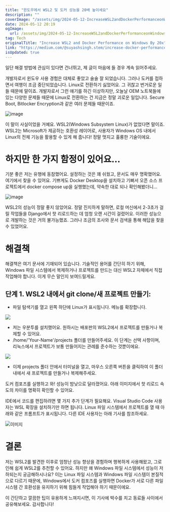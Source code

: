 ```yaml
---
title: "윈도우에서 WSL2 및 도커 성능을 20배 높이세요"
description: ""
coverImage: "/assets/img/2024-05-12-IncreaseWSL2andDockerPerformanceonWindowsBy20x_0.png"
date: 2024-05-12 20:19
ogImage: 
  url: /assets/img/2024-05-12-IncreaseWSL2andDockerPerformanceonWindowsBy20x_0.png
tag: Tech
originalTitle: "Increase WSL2 and Docker Performance on Windows By 20x"
link: "https://medium.com/@suyashsingh.stem/increase-docker-performance-on-windows-by-20x-6d2318256b9a"
isUpdated: true
---
```





일단 해결 방법에 관심이 있다면 건너뛰고, 제 글이 마음에 들 경우 계속 읽어주세요.

개발자로서 윈도우 사용 경험은 대체로 좋았고 술술 잘 되었습니다. 그러나 도커를 접하면서 여행이 조금 중단되었습니다. Linux로 전환하기 싫었어요. 그 귀찮고 번거로운 일들 때문에 말이죠. 개발자로서 그런 얘기를 하긴 이상하지만, 오늘날 OEM 노트북들에 있는 다양한 문제들 때문에 Linux로 전환하는 건 지금은 정말 괴로운 일입니다. Secure Boot, Bitlocker Encryption과 같은 여러 문제들 때문이죠.

![image](/assets/img/2024-05-12-IncreaseWSL2andDockerPerformanceonWindowsBy20x_0.png)

이 말이 사실이었을 거예요. WSL2(Windows Subsystem Linux)가 없었다면 말이죠. WSL2는 Microsoft가 제공하는 호환성 레이어로, 사용자가 Windows OS 내에서 Linux의 전체 기능을 활용할 수 있게 해 줍니다! 정말 멋지고 훌륭한 기술이에요.



# 하지만 한 가지 함정이 있어요...

기분 좋은 저는 유행에 동참했어요. 설정하는 것은 꽤 쉬웠고, 문서도 매우 명확했어요. 여기에서 찾을 수 있어요. 기쁘게도 Docker Desktop을 설치하고 기뻐서 오픈 소스 프로젝트에서 docker compose up을 실행했는데, 약속한 대로 되나 확인해봤더니...

![image](/assets/img/2024-05-12-IncreaseWSL2andDockerPerformanceonWindowsBy20x_1.png)

WSL2의 성능이 정말 좋지 않았어요. 정말 진지하게 말하면, 로컬 머신에서 2-3초가 걸릴 작업들을 Django에서 핫 리로드하는 데 엄청 오랜 시간이 걸렸어요. 이러한 성능으로 개발하는 것은 거의 불가능했죠. 그러나 조금의 조사와 문서 검색을 통해 해답을 찾을 수 있었어요.



# 해결책

해결책은 여기 문서에 기재되어 있습니다. 기술적인 용어를 간단히 하기 위해, Windows 파일 시스템에서 복제하거나 프로젝트를 만드는 대신 WSL2 자체에서 직접 작업해야 합니다. 이게 무슨 말인지 보여드릴게요.

## 단계 1. WSL2 내에서 git clone/새 프로젝트 만들기:

- 파일 탐색기를 열고 왼쪽 하단에 Linux가 표시됩니다. 메뉴를 확장합니다.



<img src="/assets/img/2024-05-12-IncreaseWSL2andDockerPerformanceonWindowsBy20x_2.png" />

- 저는 우분투를 설치했어요. 원하시는 배포판의 WSL2에서 프로젝트를 만들거나 복제할 수 있어요.
- /home/'Your-Name'/projects 폴더를 만들어주세요. 이 단계는 선택 사항이며, 리눅스에서 프로젝트가 보통 만들어지는 관례를 준수하는 것뿐이에요.

<img src="/assets/img/2024-05-12-IncreaseWSL2andDockerPerformanceonWindowsBy20x_3.png" />

- 이제 projects 폴더 안에서 터미널을 열고, 마우스 오른쪽 버튼을 클릭하여 이 폴더 내에서 새 프로젝트를 만들거나 복제해주세요.



도커 컴포즈를 실행하고 와! 성능이 밤낮으로 달라졌어요. 아래 이미지에서 핫 리로드 속도의 차이를 명확히 확인할 수 있어요.

IDE에서 코드를 편집하려면 몇 가지 추가 단계가 필요해요. Visual Studio Code 사용자는 WSL 확장을 설치하기만 하면 됩니다. Linux 파일 시스템에서 프로젝트를 열 때 아래와 같은 프롬프트가 표시됩니다. 다른 IDE 사용자는 아래 기사를 참조하세요.

![이미지](/assets/img/2024-05-12-IncreaseWSL2andDockerPerformanceonWindowsBy20x_4.png)

# 결론



저는 WSL2를 발견한 이후로 엄청난 성능 향상을 경험하며 행복하게 사용해왔고, 그로 인해 쉽게 WSL2를 추천할 수 있어요. 하지만 왜 Windows 파일 시스템에서 성능이 저하되는지 궁금해하시나요? 이는 Linux 파일 시스템과 Windows 파일 시스템이 본질적으로 다르기 때문에, Windows에서 도커 컴포즈를 실행하면 Docker가 서로 다른 파일 시스템 간 호환성을 유지하기 위해 힘들게 작업해야 하기 때문이에요.

이 간단하고 깔끔한 팁이 유용하게 느껴지시면, 이 기사에 박수를 치고 동료들 사이에서 공유해보세요. 감사합니다!